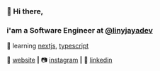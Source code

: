 ### 👋 Hi there, 
### i'am a Software Engineer at [@linyjayadev]

🧠 learning [nextjs][next], [typescript][typescript]    

🏡 [website][website] **|** 
📷 [instagram][instagram] **|** 
👔 [linkedin][linkedin]


<!--START_SECTION:waka-->
  
<!--END_SECTION:waka-->



[adobe]: https://adobe.com
[react]: http://reactjs.org
[firebase]: https://firebase.google.com
[styled]: https://styled-components.com
[jamstack]: https://jamstack.org
[next]: https://nextjs.org
[typescript]: https://www.typescriptlang.org
[website]: https://robikurniawan.github.io

[instagram]: https://instagram.com/robikurnwn
[linkedin]: https://linkedin.com/in/robikurniawan
[@linyjayadev]: https://github.com/linyjayadev

